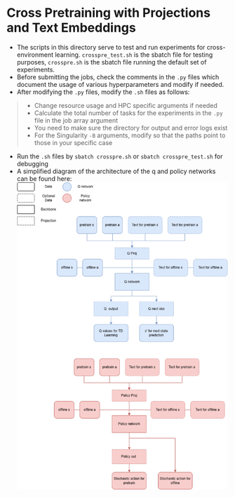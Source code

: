 #   Cross Pretraining with Projections and Text Embeddings

*   The scripts in this directory serve to test and run experiments for cross-environment learning. `crosspre_test.sh` is the sbatch file for testing purposes, `crosspre.sh` is the sbatch file running the default set of experiments.
*   Before submitting the jobs, check the comments in the `.py` files which document the usage of various hyperparameters and modify if needed.
*   After modifying the `.py` files, modify the `.sh` files as follows:
>   *   Change resource usage and HPC specific arguments if needed
>   *   Calculate the total number of tasks for the experiments in the `.py` file in the job array argument
>   *   You need to make sure the directory for output and error logs exist
>   *   For the Singularity `-B` arguments, modify so that the paths point to those in your specific case
*   Run the `.sh` files by `sbatch crosspre.sh` or `sbatch crosspre_test.sh` for debugging
*   A simplified diagram of the architecture of the q and policy networks can be found here: 
![Achitecture](crossenv.png)